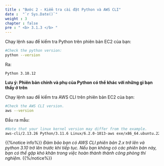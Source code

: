 ```yaml
---
title : "Bước 2 - Kiểm tra cài đặt Python và AWS CLI"
date :  "`r Sys.Date()`" 
weight : 3 
chapter : false
pre : " <b> 3.1.3 </b> "
---
```


Chạy lệnh sau để kiểm tra Python trên phiên bản EC2 của bạn:

```bash
#Check the python version:
python --version
```

Ra:

```plain
Python 3.10.12
```

**Lưu ý: Phiên bản chính và phụ của Python có thể khác với những gì bạn thấy ở trên**

Chạy lệnh sau để kiểm tra AWS CLI trên phiên bản EC2 của bạn:

```bash
#Check the AWS CLI version.
aws --version
```

Đầu ra mẫu:

```bash
#Note that your linux kernel version may differ from the example.
aws-cli/2.13.26 Python/3.11.6 Linux/6.2.0-1013-aws exe/x86_64.ubuntu.22 prompt/off
```

{{%notice info%}}
_Đảm bảo bạn có AWS CLI phiên bản 2.x trở lên và python 3.10 trở lên trước khi tiếp tục. Nếu bạn không có các phiên bản này, bạn có thể gặp khó khăn trong việc hoàn thành thành công phòng thí nghiệm._
{{%/notice%}}